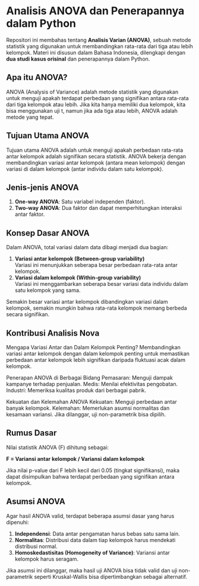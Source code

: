 # Analisis ANOVA dan Penerapannya dalam Python

Repositori ini membahas tentang **Analisis Varian (ANOVA)**, sebuah metode statistik yang digunakan untuk membandingkan rata-rata dari tiga atau lebih kelompok. Materi ini disusun dalam Bahasa Indonesia, dilengkapi dengan **dua studi kasus orisinal** dan penerapannya dalam Python.

## Apa itu ANOVA?

ANOVA (Analysis of Variance) adalah metode statistik yang digunakan untuk menguji apakah terdapat perbedaan yang signifikan antara rata-rata dari tiga kelompok atau lebih. Jika kita hanya memiliki dua kelompok, kita bisa menggunakan uji t, namun jika ada tiga atau lebih, ANOVA adalah metode yang tepat.

## Tujuan Utama ANOVA
Tujuan utama ANOVA adalah untuk menguji apakah perbedaan rata-rata antar kelompok adalah signifikan secara statistik. ANOVA bekerja dengan membandingkan variasi antar kelompok (antara mean kelompok) dengan variasi di dalam kelompok (antar individu dalam satu kelompok).

## Jenis-jenis ANOVA
1. **One-way ANOVA**: Satu variabel independen (faktor).
2. **Two-way ANOVA**: Dua faktor dan dapat memperhitungkan interaksi antar faktor.

## Konsep Dasar ANOVA
Dalam ANOVA, total variasi dalam data dibagi menjadi dua bagian:
1. **Variasi antar kelompok (Between-group variability)**  
Variasi ini menunjukkan seberapa besar perbedaan rata-rata antar kelompok.
2. **Variasi dalam kelompok (Within-group variability)**  
Variasi ini menggambarkan seberapa besar variasi data individu dalam satu kelompok yang sama.

Semakin besar variasi antar kelompok dibandingkan variasi dalam kelompok, semakin mungkin bahwa rata-rata kelompok memang berbeda secara signifikan.

## Kontribusi Analisis Nova
Mengapa Variasi Antar dan Dalam Kelompok Penting?
Membandingkan variasi antar kelompok dengan dalam kelompok penting untuk memastikan perbedaan antar kelompok lebih signifikan daripada fluktuasi acak dalam kelompok.

Penerapan ANOVA di Berbagai Bidang
Pemasaran: Menguji dampak kampanye terhadap penjualan.
Medis: Menilai efektivitas pengobatan.
Industri: Memeriksa kualitas produk dari berbagai pabrik.

Kekuatan dan Kelemahan ANOVA
Kekuatan: Menguji perbedaan antar banyak kelompok.
Kelemahan: Memerlukan asumsi normalitas dan kesamaan variansi. Jika dilanggar, uji non-parametrik bisa dipilih.

## Rumus Dasar

Nilai statistik ANOVA (F) dihitung sebagai:

**F = Variansi antar kelompok / Variansi dalam kelompok**

Jika nilai p-value dari F lebih kecil dari 0.05 (tingkat signifikansi), maka dapat disimpulkan bahwa terdapat perbedaan yang signifikan antara kelompok.

## Asumsi ANOVA
Agar hasil ANOVA valid, terdapat beberapa asumsi dasar yang harus dipenuhi:

1. **Independensi**: Data antar pengamatan harus bebas satu sama lain.
2. **Normalitas**: Distribusi data dalam tiap kelompok harus mendekati distribusi normal.
3. **Homoskedastisitas (Homogeneity of Variance)**: Variansi antar kelompok harus seragam.  

Jika asumsi ini dilanggar, maka hasil uji ANOVA bisa tidak valid dan uji non-parametrik seperti Kruskal-Wallis bisa dipertimbangkan sebagai alternatif.
